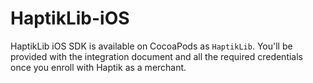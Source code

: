 # HaptikLib-iOS

HaptikLib iOS SDK is available on CocoaPods as `HaptikLib`. You'll be provided with the integration document and all the required credentials once you enroll with Haptik as a merchant.
